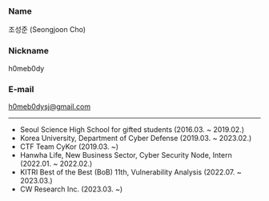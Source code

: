 ### Name

조성준 (Seongjoon Cho)

### Nickname

h0meb0dy

### E-mail

[h0meb0dysj@gmail.com](mailto:h0meb0dysj@gmail.com)

---

- Seoul Science High School for gifted students (2016.03. ~ 2019.02.)
- Korea University, Department of Cyber Defense (2019.03. ~ 2023.02.)
- CTF Team CyKor (2019.03. ~)
- Hanwha Life, New Business Sector, Cyber Security Node, Intern (2022.01. ~ 2022.02.)
- KITRI Best of the Best (BoB) 11th, Vulnerability Analysis (2022.07. ~ 2023.03.)
- CW Research Inc. (2023.03. ~)
